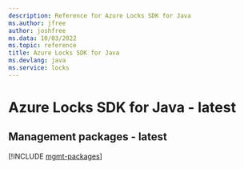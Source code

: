 ```yaml
---
description: Reference for Azure Locks SDK for Java
ms.author: jfree
author: joshfree
ms.data: 10/03/2022
ms.topic: reference
title: Azure Locks SDK for Java
ms.devlang: java
ms.service: locks
---
```

# Azure Locks SDK for Java - latest

## Management packages - latest
[!INCLUDE [mgmt-packages](locks-mgmt-index.md)]